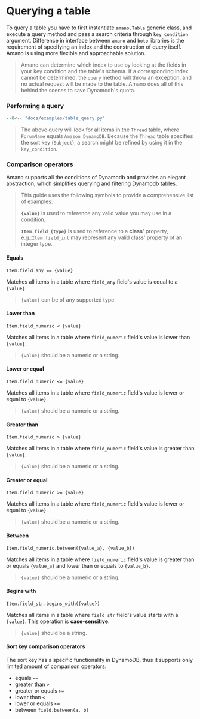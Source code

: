 # Querying a table

To query a table you have to first instantiate `amano.Table` generic class, and execute a query method and pass a search criteria through `key_condition` argument. Difference in interface between `amano` and `boto` libraries is the requirement of specifying an index and the construction of query itself. Amano is using more flexible and approachable solution.

> Amano can determine which index to use by looking at the fields in your key condition and the table's schema. If a corresponding index cannot be determined, the `query` method will throw an exception, and no actual request will be made to the table. Amano does all of this behind the scenes to save Dynamodb's quota.


### Performing a query

```python  title="Query a table"
--8<-- "docs/examples/table_query.py"
```

> The above query will look for all items in the `Thread` table, where `ForumName` equals `Amazon DynamoDB`. Because the `Thread` table specifies the sort key (`Subject`), a search might be refined by using it in the `key_condition`.

### Comparison operators

Amano supports all the conditions of Dynamodb and provides an elegant abstraction, which simplifies querying and filtering Dynamodb tables.

> This guide uses the following symbols to provide a comprehensive list of examples:
> 
> __`{value}`__ is used to reference any valid value you may use in a condition.
>
> __`Item.field_{type}`__ is used to reference to a __class__' property, e.g.:`Item.field_int` may represent any valid class' property of an integer type.

#### Equals

```title="Expression structure"
Item.field_any == {value}
```

Matches all items in a table where `field_any` field's value is equal to a `{value}`.

> `{value}` can be of any supported type.

#### Lower than

```title="Expression structure"
Item.field_numeric < {value}
```

Matches all items in a table where `field_numeric` field's value is lower than `{value}`.

> `{value}` should be a numeric or a string.

#### Lower or equal

```
Item.field_numeric <= {value}
```

Matches all items in a table where `field_numeric` field's value is lower or equal to `{value}`.

> `{value}` should be a numeric or a string.

#### Greater than

```title="Expression structure"
Item.field_numeric > {value}
```

Matches all items in a table where `field_numeric` field's value is greater than `{value}`.

> `{value}` should be a numeric or a string.

#### Greater or equal

```title="Expression structure"
Item.field_numeric >= {value}
```

Matches all items in a table where `field_numeric` field's value is lower or equal to `{value}`.

> `{value}` should be a numeric or a string.

#### Between

```title="Expression structure"
Item.field_numeric.between({value_a}, {value_b})
```

Matches all items in a table where `field_numeric` field's value is greater than or equals `{value_a}` and lower than or equals to `{value_b}`.

> `{value}` should be a numeric or a string.

#### Begins with

```title="Expression structure"
Item.field_str.begins_with({value})
```

Matches all items in a table where `field_str` field's value starts with a `{value}`. This operation is __case-sensitive__.

> `{value}` should be a string.

#### Sort key comparison operators

The sort key has a specific functionality in DynamoDB, thus it supports only limited amount of comparison operators:

 - equals `==`
 - greater than `>`
 - greater or equals `>=`
 - lower than `<`
 - lower or equals `<=`
 - between `field.between(a, b)`
